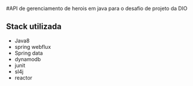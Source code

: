 #API de gerenciamento de herois em java para o desafio de projeto da DIO
## Stack utilizada

  * Java8
  * spring webflux
  * Spring data
  * dynamodb
  * junit
  * sl4j
  * reactor
  
